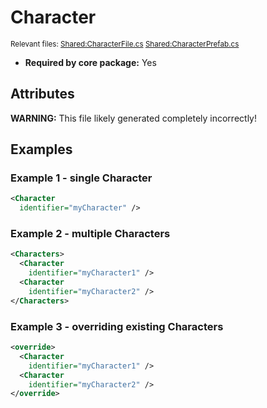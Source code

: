 # Character

<sub>Relevant files: [Shared:CharacterFile.cs](https://github.com/Regalis11/Barotrauma/blob/master/Barotrauma/BarotraumaShared/SharedSource/ContentManagement/ContentFile/CharacterFile.cs) [Shared:CharacterPrefab.cs](https://github.com/Regalis11/Barotrauma/blob/master/Barotrauma/BarotraumaShared/SharedSource/Characters/CharacterPrefab.cs)</sub>
- **Required by core package:** Yes

## Attributes


**WARNING:** This file likely generated completely incorrectly!

## Examples

### Example 1 - single Character

```xml
<Character
  identifier="myCharacter" />
```

### Example 2 - multiple Characters

```xml
<Characters>
  <Character
    identifier="myCharacter1" />
  <Character
    identifier="myCharacter2" />
</Characters>
```

### Example 3 - overriding existing Characters

```xml
<override>
  <Character
    identifier="myCharacter1" />
  <Character
    identifier="myCharacter2" />
</override>
```

